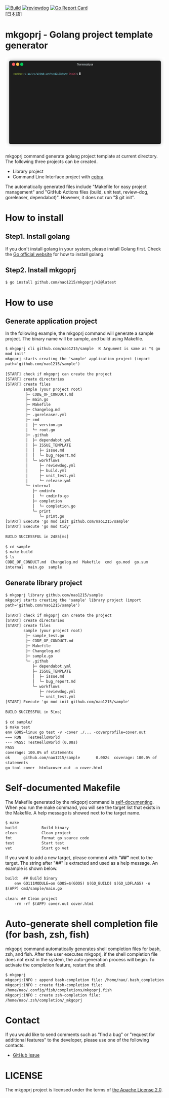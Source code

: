 [![Build](https://github.com/nao1215/mkgoprj/v2/actions/workflows/build.yml/badge.svg?branch=main)](https://github.com/nao1215/mkgoprj/v2/actions/workflows/build.yml)
[![reviewdog](https://github.com/nao1215/mkgoprj/v2/actions/workflows/review_dog.yml/badge.svg)](https://github.com/nao1215/mkgoprj/v2/actions/workflows/review_dog.yml)
[![Go Report Card](https://goreportcard.com/badge/github.com/nao1215/mkgoprj/v2)](https://goreportcard.com/report/github.com/nao1215/mkgoprj/v2)   
[[日本語]](./doc/README.ja.md)
# mkgoprj - Golang project template generator
![Screenshot](./doc/images/demo.gif) 
  
mkgoprj command generate golang project template at current directory. The following three projects can be created.
- Library project
- Command Line Interface project with [cobra](https://github.com/spf13/cobra)

The automatically generated files include "Makefile for easy project management" and "GitHub Actions files (build, unit test, review-dog, goreleaser, dependabot)". However, it does not run "$ git init".  
  
# How to install
## Step1. Install golang
If you don't install golang in your system, please install Golang first. Check the [Go official website](https://go.dev/doc/install) for how to install golang.
## Step2. Install mkgoprj
```
$ go install github.com/nao1215/mkgoprj/v2@latest
```
  
# How to use
## Generate application project
In the following example, the mkgoprj command will generate a sample project. The binary name will be sample, and build using Makefile.
```
$ mkgoprj cli github.com/nao1215/sample  ※ Argument is same as "$ go mod init"
mkgoprj starts creating the 'sample' application project (import path='github.com/nao1215/sample')

[START] check if mkgoprj can create the project
[START] create directories
[START] create files
        sample (your project root)
         ├─ CODE_OF_CONDUCT.md
         ├─ main.go
         ├─ Makefile
         ├─ Changelog.md
         ├─ .goreleaser.yml
         ├─ cmd
         │  ├─ version.go
         │  └─ root.go
         ├─ .github
         │  ├─ dependabot.yml
         │  ├─ ISSUE_TEMPLATE
         │  │  ├─ issue.md
         │  │  └─ bug_report.md
         │  └─ workflows
         │     ├─ reviewdog.yml
         │     ├─ build.yml
         │     ├─ unit_test.yml
         │     └─ release.yml
         └─ internal
            ├─ cmdinfo
            │  └─ cmdinfo.go
            ├─ completion
            │  └─ completion.go
            └─ print
               └─ print.go
[START] Execute 'go mod init github.com/nao1215/sample'
[START] Execute 'go mod tidy'

BUILD SUCCESSFUL in 2485[ms]

$ cd sample
$ make build
$ ls
CODE_OF_CONDUCT.md  Changelog.md  Makefile  cmd  go.mod  go.sum  internal  main.go  sample
```

## Generate library project
```
$ mkgoprj library github.com/nao1215/sample
mkgoprj starts creating the 'sample' library project (import path='github.com/nao1215/sample')

[START] check if mkgoprj can create the project
[START] create directories
[START] create files
        sample (your project root)
         ├─ sample_test.go
         ├─ CODE_OF_CONDUCT.md
         ├─ Makefile
         ├─ Changelog.md
         ├─ sample.go
         └─ .github
            ├─ dependabot.yml
            ├─ ISSUE_TEMPLATE
            │  ├─ issue.md
            │  └─ bug_report.md
            └─ workflows
               ├─ reviewdog.yml
               └─ unit_test.yml
[START] Execute 'go mod init github.com/nao1215/sample'

BUILD SUCCESSFUL in 5[ms]

$ cd sample/
$ make test
env GOOS=linux go test -v -cover ./... -coverprofile=cover.out
=== RUN   TestHelloWorld
--- PASS: TestHelloWorld (0.00s)
PASS
coverage: 100.0% of statements
ok      github.com/nao1215/sample       0.002s  coverage: 100.0% of statements
go tool cover -html=cover.out -o cover.html
```

# Self-documented Makefile
The Makefile generated by the mkgoprj command is [self-documenting](https://marmelab.com/blog/2016/02/29/auto-documented-makefile.html). When you run the make command, you will see the target list that exists in the Makefile. A help message is showed next to the target name.
```
$ make
build           Build binary 
clean           Clean project
fmt             Format go source code 
test            Start test
vet             Start go vet
```
If you want to add a new target, please comment with **"##"** next to the target. The string after "##" is extracted and used as a help message. An example is shown below.
```
build:  ## Build binary 
	env GO111MODULE=on GOOS=$(GOOS) $(GO_BUILD) $(GO_LDFLAGS) -o $(APP) cmd/sample/main.go

clean: ## Clean project
	-rm -rf $(APP) cover.out cover.html
```

# Auto-generate shell completion file (for bash, zsh, fish)
mkgoprj command automatically generates shell completion files for bash, zsh, and fish. After the user executes mkgoprj, if the shell completion file does not exist in the system, the auto-generation process will begin. To activate the completion feature, restart the shell.

```
$ mkgoprj 
mkgoprj:INFO : append bash-completion file: /home/nao/.bash_completion
mkgoprj:INFO : create fish-completion file: /home/nao/.config/fish/completions/mkgoprj.fish
mkgoprj:INFO : create zsh-completion file: /home/nao/.zsh/completion/_mkgoprj
```

# Contact
If you would like to send comments such as "find a bug" or "request for additional features" to the developer, please use one of the following contacts.

- [GitHub Issue](https://github.com/nao1215/mkgoprj/v2/issues)

# LICENSE
The mkgoprj project is licensed under the terms of [the Apache License 2.0](./LICENSE).